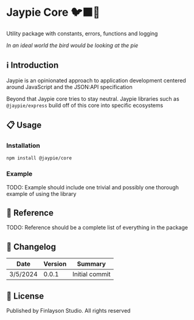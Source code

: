 # Jaypie Core 🐦‍⬛🥧

Utility package with constants, errors, functions and logging

_In an ideal world the bird would be looking at the pie_

## ℹ️ Introduction

Jaypie is an opinionated approach to application development centered around JavaScript and the JSON:API specification

Beyond that Jaypie core tries to stay neutral. Jaypie libraries such as `@jaypie/express` build off of this core into specific ecosystems

## 📋 Usage

### Installation

```bash
npm install @jaypie/core
```

### Example

TODO: Example should include one trivial and possibly one thorough example of using the library

## 📖 Reference

TODO: Reference should be a complete list of everything in the package

## 📝 Changelog

| Date       | Version | Summary        |
| ---------- | ------- | -------------- |
|   3/5/2024 |   0.0.1 | Initial commit |

## 📜 License

Published by Finlayson Studio. All rights reserved
